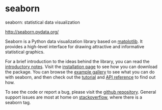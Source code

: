 # seaborn

seaborn: statistical data visualization

http://seaborn.pydata.org/

Seaborn is a Python data visualization library based on [matplotlib](https://matplotlib.org/). It provides a high-level interface for drawing attractive and informative statistical graphics.

For a brief introduction to the ideas behind the library, you can read the [introductory notes](http://seaborn.pydata.org/introduction.html). Visit the [installation page](http://seaborn.pydata.org/installing.html) to see how you can download the package. You can browse the [example gallery](http://seaborn.pydata.org/examples/index.html) to see what you can do with seaborn, and then check out the [tutorial](http://seaborn.pydata.org/tutorial.html) and [API reference](http://seaborn.pydata.org/api.html) to find out how.

To see the code or report a bug, please visit the [github repository](https://github.com/mwaskom/seaborn). General support issues are most at home on [stackoverflow](https://stackoverflow.com/), where there is a seaborn tag.

